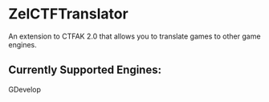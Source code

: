 # ZelCTFTranslator

An extension to CTFAK 2.0 that allows you to translate games to other game engines.

## Currently Supported Engines:
GDevelop
